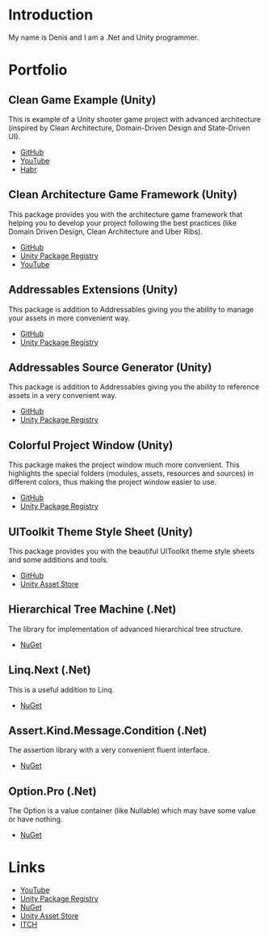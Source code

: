 # Introduction
My name is Denis and I am a .Net and Unity programmer.

# Portfolio
## Clean Game Example (Unity)
This is example of a Unity shooter game project with advanced architecture (inspired by Clean Architecture, Domain-Driven Design and State-Driven UI).
- [GitHub](https://github.com/denis535/CleanGameExample)
- [YouTube](https://youtu.be/WmLJHRg0EI4)
- [Habr](https://habr.com/ru/articles/833532/)

## Clean Architecture Game Framework (Unity)
This package provides you with the architecture game framework that helping you to develop your project following the best practices (like Domain Driven Design, Clean Architecture and Uber Ribs).
- [GitHub](https://github.com/Denis535/CleanArchitectureGameFramework/)
- [Unity Package Registry](https://openupm.com/packages/com.denis535.clean-architecture-game-framework/)
- [YouTube](https://youtu.be/JQobAqfakJQ)

## Addressables Extensions (Unity)
This package is addition to Addressables giving you the ability to manage your assets in more convenient way.
- [GitHub](https://github.com/Denis535/CleanArchitectureGameFramework/)
- [Unity Package Registry](https://openupm.com/packages/com.denis535.addressables-extensions/)

## Addressables Source Generator (Unity)
This package is addition to Addressables giving you the ability to reference assets in a very convenient way.
- [GitHub](https://github.com/Denis535/CleanArchitectureGameFramework/)
- [Unity Package Registry](https://openupm.com/packages/com.denis535.addressables-source-generator/)

## Colorful Project Window (Unity)
This package makes the project window much more convenient. This highlights the special folders (modules, assets, resources and sources) in different colors, thus making the project window easier to use.
- [GitHub](https://github.com/Denis535/CleanArchitectureGameFramework/)
- [Unity Package Registry](https://openupm.com/packages/com.denis535.colorful-project-window/)

## UIToolkit Theme Style Sheet (Unity)
This package provides you with the beautiful UIToolkit theme style sheets and some additions and tools.
- [GitHub](https://github.com/Denis535/UIToolkitThemeStyleSheet)
- [Unity Asset Store](https://assetstore.unity.com/packages/tools/gui/uitoolkit-theme-style-sheet-273463)

## Hierarchical Tree Machine (.Net)
The library for implementation of advanced hierarchical tree structure.
- [NuGet](https://www.nuget.org/packages/HierarchicalTreeMachine)

## Linq.Next (.Net)
This is a useful addition to Linq.
- [NuGet](https://www.nuget.org/packages/linq.next)

## Assert.Kind.Message.Condition (.Net)
The assertion library with a very convenient fluent interface.
- [NuGet](https://www.nuget.org/packages/Assert.Kind.Message.Condition)

## Option.Pro (.Net)
The Option is a value container (like Nullable) which may have some value or have nothing.
- [NuGet](https://www.nuget.org/packages/Option.Pro)

# Links
- [YouTube](https://www.youtube.com/channel/UCLFdZl0pFkCkHpDWmodBUFg)
- [Unity Package Registry](https://openupm.com/packages/?sort=downloads&q=denis535)
- [NuGet](https://www.nuget.org/profiles/Denis535)
- [Unity Asset Store](https://assetstore.unity.com/publishers/90787)
- [ITCH](https://denis535.itch.io/)
